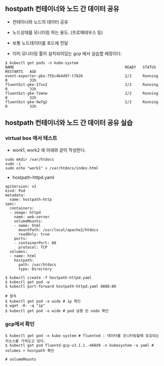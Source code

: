 

## hostpath 컨테이너와 노드 간 데이터 공유

- 컨테이너와 노드의 데이터 공유
- 노드상태를 모니터링 하는 용도. (프로메테우스 등)
- 보통 노드데이터를 포드에 전달



- 이미 모니터링 툴이 설치되어있는 gcp 에서 실습할 에정이다.

~~~
$ kubectl get pods -n kube-system
NAME                                                  READY   STATUS    RESTARTS   AGE
event-exporter-gke-755c4b4d97-t7826                   2/2     Running   0          31h
fluentbit-gke-27vx2                                   2/2     Running   0          31h
fluentbit-gke-7smnw                                   2/2     Running   0          31h
fluentbit-gke-9w7g2                                   2/2     Running   0          31h
~~~





## hostpath 컨테이너와 노드 간 데이터 공유 실습



### virtual box 에서 테스트

- work1, work2 에 아래와 같이 작성한다.

~~~
sudo mkdir /var/htdocs
sudo -i
sudo echo "work1" > /var/htdocs/index.html

~~~





- hostpath-httpd.yaml

~~~
apiVersion: v1
kind: Pod
metadata:
  name: hostpath-http
spec:
  containers:
  - image: httpd
    name: web-server
    volumeMounts:
    - name: html
      mountPath: /usr/local/apache2/htdocs
      readOnly: true
    ports:
    - containerPort: 80
      protocol: TCP
  volumes:
  - name: html
    hostpath:
      path: /var/htdocs
      type: Directory
~~~



~~~
$ kubectl create -f hostpath-httpd.yaml
$ kubectl get pod -w
$ kubectl port-forward hostpath-httpd.yaml 8888:80

# 접속
$ kubectl get pod -o wide # ip 확인
$ wget -O- -q "ip"
$ kubectl get pod -o wide # pod 실행 된 node 확인
~~~





### gcp에서 확인

~~~
$ kubectl get pod -n kube-system # fluented : 데이터를 모니터링할때 로깅되는 리소스를 가져오고 있다.
$ kubectl get pod fluentd-gcp-v3.1.1.-468d9 -n kubesystem -o yaml # volumes > hostpath 확인
																															    # volumeMounts 
~~~



